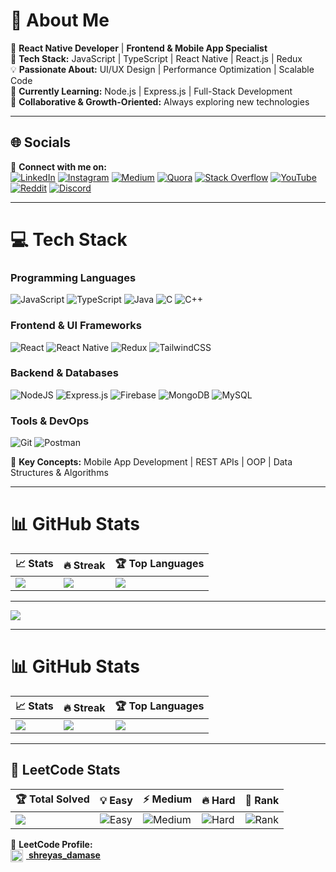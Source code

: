  # 📒 About Me  
🚀 **React Native Developer** | **Frontend & Mobile App Specialist**  
🎯 **Tech Stack:** JavaScript | TypeScript | React Native | React.js | Redux  
💡 **Passionate About:** UI/UX Design | Performance Optimization | Scalable Code  
🌱 **Currently Learning:** Node.js | Express.js | Full-Stack Development  
🤝 **Collaborative & Growth-Oriented:** Always exploring new technologies  

---

## 🌐 Socials  
📌 **Connect with me on:**  
[![LinkedIn](https://img.shields.io/badge/LinkedIn-%230077B5.svg?logo=linkedin&logoColor=white)](https://linkedin.com/in/shreyasdamase) 
[![Instagram](https://img.shields.io/badge/Instagram-%23E4405F.svg?logo=Instagram&logoColor=white)](https://instagram.com/shreyas_damase) 
[![Medium](https://img.shields.io/badge/Medium-12100E?logo=medium&logoColor=white)](https://medium.com/@Shreyasdamase) 
[![Quora](https://img.shields.io/badge/Quora-%23B92B27.svg?logo=Quora&logoColor=white)](https://quora.com/profile/Shree) 
[![Stack Overflow](https://img.shields.io/badge/-Stackoverflow-FE7A16?logo=stack-overflow&logoColor=white)](https://stackoverflow.com/users/ShreyasDamase) 
[![YouTube](https://img.shields.io/badge/YouTube-%23FF0000.svg?logo=YouTube&logoColor=white)](https://youtube.com/@shreyasdamase) 
[![Reddit](https://img.shields.io/badge/Reddit-%23FF4500.svg?logo=Reddit&logoColor=white)](https://reddit.com/user/shreyas_damase) 
[![Discord](https://img.shields.io/badge/Discord-%237289DA.svg?logo=discord&logoColor=white)](https://discord.gg/gQsrDK9J)
 

---

# 💻 Tech Stack  

### **Programming Languages**  
![JavaScript](https://img.shields.io/badge/javascript-%23323330.svg?style=for-the-badge&logo=javascript&logoColor=%23F7DF1E) 
![TypeScript](https://img.shields.io/badge/typescript-%23007ACC.svg?style=for-the-badge&logo=typescript&logoColor=white) 
![Java](https://img.shields.io/badge/java-%23ED8B00.svg?style=for-the-badge&logo=openjdk&logoColor=white) 
![C](https://img.shields.io/badge/c-%2300599C.svg?style=for-the-badge&logo=c&logoColor=white) 
![C++](https://img.shields.io/badge/c++-%2300599C.svg?style=for-the-badge&logo=c%2B%2B&logoColor=white)
  

### **Frontend & UI Frameworks**  
![React](https://img.shields.io/badge/react-%2320232a.svg?style=for-the-badge&logo=react&logoColor=%2361DAFB) 
![React Native](https://img.shields.io/badge/react_native-%2320232a.svg?style=for-the-badge&logo=react&logoColor=%2361DAFB) 
![Redux](https://img.shields.io/badge/redux-%23593d88.svg?style=for-the-badge&logo=redux&logoColor=white) 
![TailwindCSS](https://img.shields.io/badge/tailwindcss-%2338B2AC.svg?style=for-the-badge&logo=tailwind-css&logoColor=white)  

### **Backend & Databases**  
![NodeJS](https://img.shields.io/badge/node.js-6DA55F?style=for-the-badge&logo=node.js&logoColor=white) 
![Express.js](https://img.shields.io/badge/express.js-%23404d59.svg?style=for-the-badge&logo=express&logoColor=%2361DAFB) 
![Firebase](https://img.shields.io/badge/firebase-%23039BE5.svg?style=for-the-badge&logo=firebase) 
![MongoDB](https://img.shields.io/badge/MongoDB-%234ea94b.svg?style=for-the-badge&logo=mongodb&logoColor=white) 
![MySQL](https://img.shields.io/badge/mysql-4479A1.svg?style=for-the-badge&logo=mysql&logoColor=white)  

### **Tools & DevOps**  
![Git](https://img.shields.io/badge/git-%23F05033.svg?style=for-the-badge&logo=git&logoColor=white) 
![Postman](https://img.shields.io/badge/Postman-FF6C37?style=for-the-badge&logo=postman&logoColor=white)  

📌 **Key Concepts:** Mobile App Development | REST APIs | OOP | Data Structures & Algorithms  
  

---

# 📊 GitHub Stats  
| 📈 Stats | 🔥 Streak | 🏆 Top Languages |  
|---|---|---|  
| ![](https://github-readme-stats.vercel.app/api?username=ShreyasDamase&theme=dark&hide_border=false&include_all_commits=false&count_private=false) | ![](https://github-readme-streak-stats.herokuapp.com/?user=ShreyasDamase&theme=dark&hide_border=false) | ![](https://github-readme-stats.vercel.app/api/top-langs/?username=ShreyasDamase&theme=dark&hide_border=false&include_all_commits=false&count_private=false&layout=compact) |  

---

[![](https://visitcount.itsvg.in/api?id=ShreyasDamase&icon=0&color=0)](https://visitcount.itsvg.in)  

---
# 📊 GitHub Stats  

| 📈 Stats | 🔥 Streak | 🏆 Top Languages |  
|---|---|---|  
| ![](https://github-readme-stats.vercel.app/api?username=ShreyasDamase&theme=dark&hide_border=false&include_all_commits=false&count_private=false) | ![](https://github-readme-streak-stats.herokuapp.com/?user=ShreyasDamase&theme=dark&hide_border=false) | ![](https://github-readme-stats.vercel.app/api/top-langs/?username=ShreyasDamase&theme=dark&hide_border=false&include_all_commits=false&count_private=false&layout=compact) |  

---

## 🚀 LeetCode Stats  

| 🏆 Total Solved | 💡 Easy | ⚡ Medium | 🔥 Hard | 🏅 Rank |
|---|---|---|---|---|
| ![](https://leetcard.jacoblin.cool/shreyas_damase?theme=dark&font=Karma&ext=heatmap) | ![Easy](https://img.shields.io/badge/Easy-42-green) | ![Medium](https://img.shields.io/badge/Medium-31-orange) | ![Hard](https://img.shields.io/badge/Hard-3-red) | ![Rank](https://img.shields.io/badge/Rank-1348370-blue) |

 📌 **LeetCode Profile:**  
<a href="https://leetcode.com/u/shreyas_damase/" target="_blank">
  <img src="https://upload.wikimedia.org/wikipedia/commons/a/ab/LeetCode_logo_white_no_text.svg" alt="LeetCode" width="20" style="vertical-align: middle; margin-right: 5px;"/>
  <strong>shreyas_damase</strong>
</a>

 
